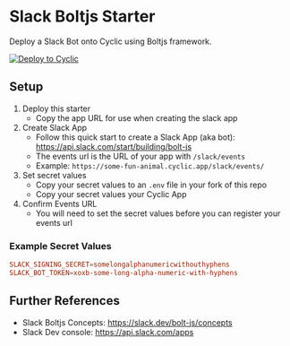 # Slack Boltjs Starter

Deploy a Slack Bot onto Cyclic using Boltjs framework.

[![Deploy to Cyclic](https://deploy.cyclic.app/button.svg)](https://deploy.cyclic.app/)

## Setup

1. Deploy this starter
   - Copy the app URL for use when creating the slack app
1. Create Slack App
   - Follow this quick start to create a Slack App (aka bot): https://api.slack.com/start/building/bolt-js
   - The events url is the URL of your app with `/slack/events`
   - Example: `https://some-fun-animal.cyclic.app/slack/events/`
1. Set secret values
   - Copy your secret values to an `.env` file in your fork of this repo
   - Copy your secret values your Cyclic App
1. Confirm Events URL
   - You will need to set the secret values before you can register your events url

### Example Secret Values

```toml
SLACK_SIGNING_SECRET=somelongalphanumericwithouthyphens
SLACK_BOT_TOKEN=xoxb-some-long-alpha-numeric-with-hyphens
```

## Further References

- Slack Boltjs Concepts: https://slack.dev/bolt-js/concepts
- Slack Dev console: https://api.slack.com/apps
